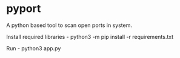 # pyport
A python based tool to scan open ports in system. 

Install required libraries - python3 -m pip install -r requirements.txt

Run - python3 app.py
